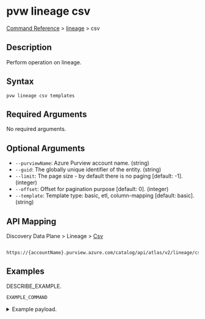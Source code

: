 # pvw lineage csv
[Command Reference](../../../README.md#command-reference) > [lineage](./main.md) > csv

## Description
Perform operation on lineage.

## Syntax
```
pvw lineage csv templates
```

## Required Arguments
No required arguments.

## Optional Arguments
- `--purviewName`: Azure Purview account name. (string)
- `--guid`: The globally unique identifier of the entity. (string)
- `--limit`: The page size - by default there is no paging [default: -1]. (integer)
- `--offset`: Offset for pagination purpose [default: 0]. (integer)
- `--template`: Template type: basic, etl, column-mapping [default: basic]. (string)

## API Mapping
Discovery Data Plane > Lineage > [Csv]()
```
 https://{accountName}.purview.azure.com/catalog/api/atlas/v2/lineage/csv
```

## Examples
DESCRIBE_EXAMPLE.
```powershell
EXAMPLE_COMMAND
```
<details><summary>Example payload.</summary>
<p>

```json
PASTE_JSON_HERE
```
</p>
</details>